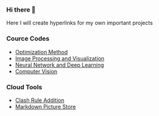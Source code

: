 ### Hi there 👋

<!--
**huakyouin/huakyouin** is a ✨ _special_ ✨ repository because its `README.md` (this file) appears on your GitHub profile.

Here are some ideas to get you started:

- 🔭 I’m currently working on ...
- 🌱 I’m currently learning ...
- 👯 I’m looking to collaborate on ...
- 🤔 I’m looking for help with ...
- 💬 Ask me about ...
- 📫 How to reach me: ...
- 😄 Pronouns: ...
- ⚡ Fun fact: ...
-->

Here I will create hyperlinks for my own important projects



### Cource Codes

- [Optimization Method](https://github.com/huakyouin/DATA130026.01-records)
- [Image Processing and Visualization](https://github.com/huakyouin/DATA130049.01-records)
- [Neural Network and Deep Learning](https://github.com/huakyouin/DATA130011.01-records)
- [Computer Vision](https://github.com/huakyouin/DATA130051.01-records)



### Cloud Tools

- [Clash Rule Addition](https://github.com/huakyouin/clash-rules)
- [Markdown Picture Store](https://github.com/huakyouin/md-img)

